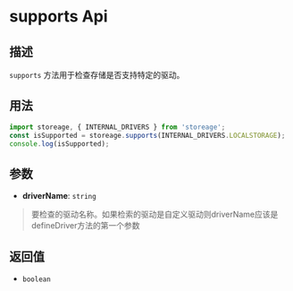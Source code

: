 # supports Api

## 描述

`supports` 方法用于检查存储是否支持特定的驱动。

## 用法

```ts
import storeage, { INTERNAL_DRIVERS } from 'storeage';
const isSupported = storeage.supports(INTERNAL_DRIVERS.LOCALSTORAGE);
console.log(isSupported);
```

## 参数

- **driverName**: `string`

> 要检查的驱动名称。如果检索的驱动是自定义驱动则driverName应该是defineDriver方法的第一个参数

## 返回值

- `boolean`
